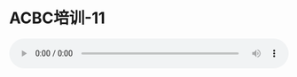 # ACBC培训-11

<audio style="width: 100%;" preload="false" controls controlslist="nodownload"><source src="//file.simai.life/audio/mp3/old/12149.mp3" type="audio/mpeg">Your browser does not support the audio element.</audio>


